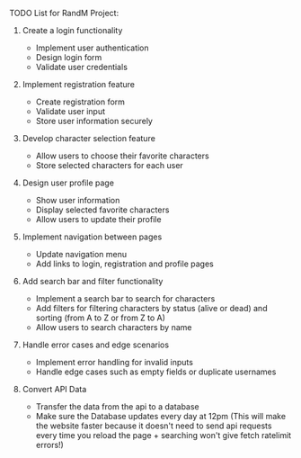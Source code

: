 TODO List for RandM Project:

1. Create a login functionality
    - Implement user authentication
    - Design login form
    - Validate user credentials

2. Implement registration feature
    - Create registration form
    - Validate user input
    - Store user information securely

3. Develop character selection feature
    - Allow users to choose their favorite characters
    - Store selected characters for each user

4. Design user profile page
    - Show user information
    - Display selected favorite characters
    - Allow users to update their profile

5. Implement navigation between pages
    - Update navigation menu
    - Add links to login, registration and profile pages

6. Add search bar and filter functionality
    - Implement a search bar to search for characters
    - Add filters for filtering characters by status (alive or dead) and sorting (from A to Z or from Z to A)
    - Allow users to search characters by name

7. Handle error cases and edge scenarios
    - Implement error handling for invalid inputs
    - Handle edge cases such as empty fields or duplicate usernames

8. Convert API Data
    - Transfer the data from the api to a database
    - Make sure the Database updates every day at 12pm
    (This will make the website faster because it doesn't need to send api requests every time you reload the page + searching won't give fetch ratelimit errors!)